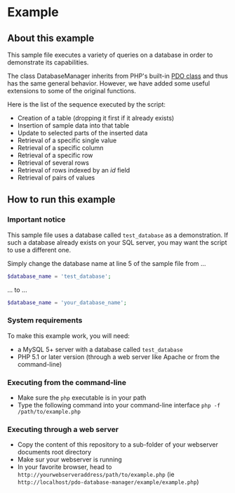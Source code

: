 # Example

## About this example

This sample file executes a variety of queries on a database in order to demonstrate its capabilities.

The class DatabaseManager inherits from PHP's built-in [PDO class](http://php.net/manual/en/class.pdo.php) and thus has the same general behavior. However, we have added some useful extensions to some of the original functions.

Here is the list of the sequence executed by the script:
* Creation of a table (dropping it first if it already exists)
* Insertion of sample data into that table
* Update to selected parts of the inserted data
* Retrieval of a specific single value
* Retrieval of a specific column
* Retrieval of a specific row
* Retrieval of several rows
* Retrieval of rows indexed by an _id_ field
* Retrieval of pairs of values

## How to run this example

### Important notice

This sample file uses a database called `test_database` as a demonstration.
If such a database already exists on your SQL server, you may want the script to use a different one.

Simply change the database name at line 5 of the sample file from ...

```php
$database_name = 'test_database';
```

... to ...

```php
$database_name = 'your_database_name';
```

### System requirements

To make this example work, you will need:
* a MySQL 5+ server with a database called `test_database`
* PHP 5.1 or later version (through a web server like Apache or from the command-line)

### Executing from the command-line

* Make sure the `php` executable is in your path
* Type the following command into your command-line interface `php -f /path/to/example.php`

### Executing through a web server

* Copy the content of this repository to a sub-folder of your webserver documents root directory
* Make sur your webserver is running
* In your favorite browser, head to `http://yourwebserveraddress/path/to/example.php` (ie `http://localhost/pdo-database-manager/example/example.php`)
